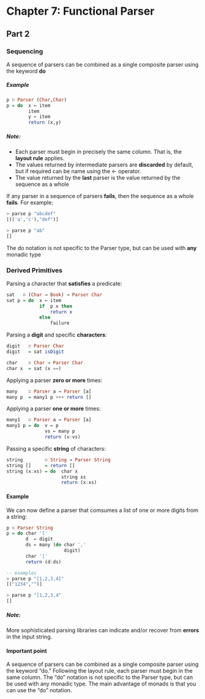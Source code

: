 # Chapter 7: Functional Parser

## Part 2

### Sequencing
A sequence of parsers can be combined as a single composite parser using the keyword __do__

##### Example
```Haskell
p ∷ Parser (Char,Char)
p = do  x ← item
        item
        y ← item
        return (x,y)
```

##### Note:
- Each parser must begin in precisely the same column. That is, the __layout rule__ applies.
- The values returned by intermediate parsers are __discarded__ by default, but if required can be name using the <- operator.
- The value returned by the __last__ parser is the value returned by the sequence as a whole

If any parser in a sequence of parsers __fails__, then the sequence as a whole __fails__. For example:

```Haskell
> parse p "abcdef"
[(('a','c'),"def")]

> parse p "ab"
[]
```
The do notation is not specific to the Parser type, but can be used with __any__ monadic type

### Derived Primitives
Parsing a character that __satisfies__ a predicate:

```Haskell
sat   ∷ (Char → Book) → Parser Char
sat p = do  x ← item
            if  p x then
                return x
            else
                failure
```

Parsing a __digit__ and specific __characters__:

```Haskell
digit   ∷ Parser Char
digit   = sat isDigit

char    ∷ Char → Parser Char
char x  = sat (x ==)
```

Applying a parser __zero or more__ times:

```Haskell
many    ∷ Parser a → Parser [a]
many p  = many1 p +++ return []
```

Applying a parser __one or more__ times:

``` Haskell
many1   ∷ Parser a → Parser [a]
many1 p = do  v ← p
              vs ← many p
              return (v:vs)
```

Passing a specific __string__ of characters:

```Haskell
string        ∷ String → Parser String
string []     = return []
string (x:xs) = do  char x
                    string xs
                    return (x:xs)
```

#### Example
We can now define a parser that comsumes a list of one or more digits from a string:

```Haskell
p ∷ Parser String
p = do char '['
       d  ← digit
       ds ← many (do char ','
                     digit)
       char ']'
       return (d:ds)

-- examples
> parse p "[1,2,3,4]"
[("1234","")]

> parse p "[1,2,3,4"
[]
```

##### Note:
More sophisticated parsing libraries can indicate and/or recover from __errors__ in the input string.


#### Important point
A sequence of parsers can be combined as a single composite parser using the keyword “do.” Following the layout rule, each parser must begin in the same column. The “do” notation is not specific to the Parser type, but can be used with any monadic type. The main advantage of monads is that you can use the “do” notation.
